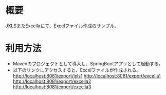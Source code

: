 # 概要
JXLSまたExcellaにて、Excelファイル作成のサンプル。
# 利用方法

- Mavenのプロジェクトとして導入し、SpringBootアプリとして起動する。  
- 以下のリンクにアクセスすると、Excelファイルが作成される。  
[http://localhost:8081/export/jxls1](http://localhost:8081/export/jxls1)
[http://localhost:8081/export/excella1](http://localhost:8081/export/excella1)
[http://localhost:8081/export/excella2](http://localhost:8081/export/excella2)
[http://localhost:8081/export/excella3](http://localhost:8081/export/excella3)
